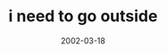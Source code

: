 ---
layout: base.njk
title : 'i need to go outside' 
view_title : 'i need to go outside' 
year : '2002' 
date : '2002-03-18' 
img_file : '/drawing/gooutside.png' 
html_file : 'gooutside' 
next_html : 'iknewilost.html' 
year_order : '53' 
permalink : "title/{{html_file}}.html"
---
